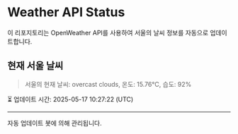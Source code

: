 
# Weather API Status

이 리포지토리는 OpenWeather API를 사용하여 서울의 날씨 정보를 자동으로 업데이트합니다.

## 현재 서울 날씨
> 서울의 현재 날씨: overcast clouds, 온도: 15.76°C, 습도: 92%

⏳ 업데이트 시간: 2025-05-17 10:27:22 (UTC)

---
자동 업데이트 봇에 의해 관리됩니다.
